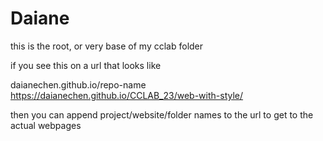 # Daiane
 

this is the root, or very base of my cclab folder

if you see this on a url that looks like

daianechen.github.io/repo-name 
https://daianechen.github.io/CCLAB_23/web-with-style/

then you can append project/website/folder names to the url to get to the actual webpages
